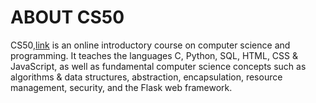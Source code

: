 # ABOUT CS50
CS50,[link](https://www.harvardonline.harvard.edu/course/cs50-introduction-computer-science) is an online introductory course on computer science and programming. It teaches the languages C, Python, SQL, HTML, CSS & JavaScript, 
as well as fundamental computer science concepts such as algorithms & data structures, abstraction, encapsulation, resource management, security, and the Flask web framework.

